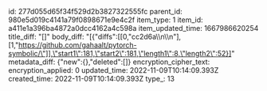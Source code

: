 id: 277d055d65f34f529d2b3827322555fc
parent_id: 980e5d019c4141a79f0898671e9e4c2f
item_type: 1
item_id: a411e1a396ba4872a0dcc4162a4c598a
item_updated_time: 1667986620254
title_diff: "[]"
body_diff: "[{\"diffs\":[[0,\"cc2d6a\\\n\\\n\"],[1,\"https://github.com/gahaalt/pytorch-symbolic/\"]],\"start1\":181,\"start2\":181,\"length1\":8,\"length2\":52}]"
metadata_diff: {"new":{},"deleted":[]}
encryption_cipher_text: 
encryption_applied: 0
updated_time: 2022-11-09T10:14:09.393Z
created_time: 2022-11-09T10:14:09.393Z
type_: 13